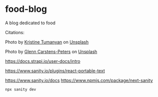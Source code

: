# food-blog
A blog dedicated to food

Citations: 

Photo by <a href="https://unsplash.com/@krstne?utm_content=creditCopyText&utm_medium=referral&utm_source=unsplash">Kristine Tumanyan</a> on <a href="https://unsplash.com/photos/sliced-vegetables-on-brown-wooden-chopping-board-YmgpoBhJAkI?utm_content=creditCopyText&utm_medium=referral&utm_source=unsplash">Unsplash</a>

Photo by <a href="https://unsplash.com/@glenncarstenspeters?utm_content=creditCopyText&utm_medium=referral&utm_source=unsplash">Glenn Carstens-Peters</a> on <a href="https://unsplash.com/photos/person-using-macbook-pro-npxXWgQ33ZQ?utm_content=creditCopyText&utm_medium=referral&utm_source=unsplash">Unsplash</a>
  
https://docs.strapi.io/user-docs/intro

https://www.sanity.io/plugins/react-portable-text

https://www.sanity.io/docs
https://www.npmjs.com/package/next-sanity


`npx sanity dev`